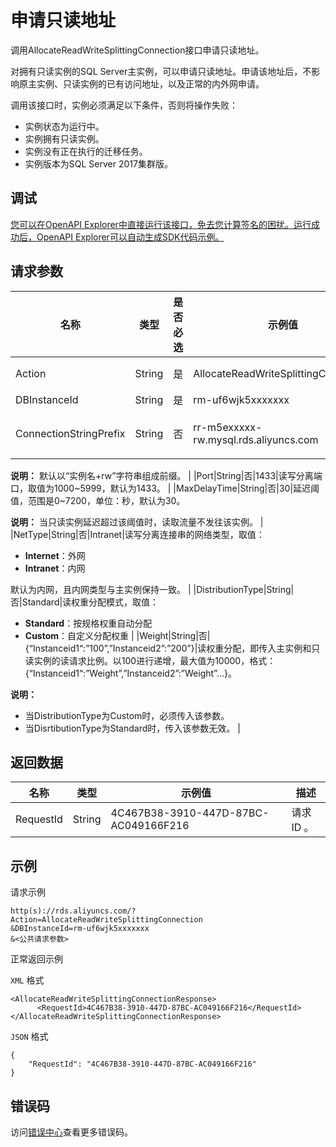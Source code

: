 # 申请只读地址

调用AllocateReadWriteSplittingConnection接口申请只读地址。

对拥有只读实例的SQL Server主实例，可以申请只读地址。申请该地址后，不影响原主实例、只读实例的已有访问地址，以及正常的内外网申请。

调用该接口时，实例必须满足以下条件，否则将操作失败：

-   实例状态为运行中。
-   实例拥有只读实例。
-   实例没有正在执行的迁移任务。
-   实例版本为SQL Server 2017集群版。

## 调试

[您可以在OpenAPI Explorer中直接运行该接口，免去您计算签名的困扰。运行成功后，OpenAPI Explorer可以自动生成SDK代码示例。](https://api.aliyun.com/#product=Rds&api=AllocateReadWriteSplittingConnection&type=RPC&version=2014-08-15)

## 请求参数

|名称|类型|是否必选|示例值|描述|
|--|--|----|---|--|
|Action|String|是|AllocateReadWriteSplittingConnection|系统规定参数，取值：**AllocateReadWriteSplittingConnection**。 |
|DBInstanceId|String|是|rm-uf6wjk5xxxxxxx|主实例ID。 |
|ConnectionStringPrefix|String|否|rr-m5exxxxx-rw.mysql.rds.aliyuncs.com|读写分离地址前缀名，不可重复，由小写字母和中划线组成，需以字母开头，长度不超过30个字符。

 **说明：** 默认以“实例名+rw”字符串组成前缀。 |
|Port|String|否|1433|读写分离端口，取值为1000~5999，默认为1433。 |
|MaxDelayTime|String|否|30|延迟阈值，范围是0~7200，单位：秒，默认为30。

 **说明：** 当只读实例延迟超过该阈值时，读取流量不发往该实例。 |
|NetType|String|否|Intranet|读写分离连接串的网络类型，取值：

 -   **Internet**：外网
-   **Intranet**：内网

 默认为内网，且内网类型与主实例保持一致。 |
|DistributionType|String|否|Standard|读权重分配模式，取值：

 -   **Standard**：按规格权重自动分配
-   **Custom**：自定义分配权重 |
|Weight|String|否|\{“Instanceid1“:”100”,”Instanceid2”:”200”\}|读权重分配，即传入主实例和只读实例的读请求比例。以100进行递增，最大值为10000，格式：\{“Instanceid1“:”Weight”,”Instanceid2”:”Weight”...\}。

 **说明：**

-   当DistributionType为Custom时，必须传入该参数。
-   当DisrtibutionType为Standard时，传入该参数无效。 |

## 返回数据

|名称|类型|示例值|描述|
|--|--|---|--|
|RequestId|String|4C467B38-3910-447D-87BC-AC049166F216|请求ID 。 |

## 示例

请求示例

```
http(s)://rds.aliyuncs.com/?Action=AllocateReadWriteSplittingConnection
&DBInstanceId=rm-uf6wjk5xxxxxxx
&<公共请求参数>
```

正常返回示例

`XML` 格式

```
<AllocateReadWriteSplittingConnectionResponse>
	  <RequestId>4C467B38-3910-447D-87BC-AC049166F216</RequestId>
</AllocateReadWriteSplittingConnectionResponse>
```

`JSON` 格式

```
{
    "RequestId": "4C467B38-3910-447D-87BC-AC049166F216"
}
```

## 错误码

访问[错误中心](https://error-center.aliyun.com/status/product/Rds)查看更多错误码。

